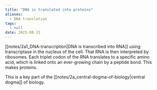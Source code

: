 ```yaml
---
title: "DNA is translated into proteins"
aliases:
  - DNA translation
tags:
  - null
date: 2023-08-15
---
```


[[notes/2a1_DNA-transcription|DNA is transcribed into RNA]] using transcriptase in the nucleus of the cell. That RNA is then interpreted by ribosomes. Each triplet codon of the RNA translates to a specific amino acid, which is linked onto an ever-growing chain by a peptide bond. This makes proteins.

This is a key part of the [[notes/2a_central-dogma-of-biology|central dogma]] of biology.